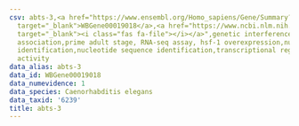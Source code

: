 ```yaml
---
csv: abts-3,<a href="https://www.ensembl.org/Homo_sapiens/Gene/Summary?db=core;g=WBGene00019018"
  target="_blank">WBGene00019018</a>,<a href="https://www.ncbi.nlm.nih.gov/pubmed/30894454"
  target="_blank"><i class="fas fa-file"></i></a>",genetic interference,functional
  association,prime adult stage, RNA-seq assay, hsf-1 overexpression,nucleotide sequence
  identification,nucleotide sequence identification,transcriptional regulation,up-regulates
  activity
data_alias: abts-3
data_id: WBGene00019018
data_numevidence: 1
data_species: Caenorhabditis elegans
data_taxid: '6239'
title: abts-3
---
```

